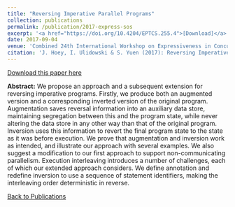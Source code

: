 ```yaml
---
title: "Reversing Imperative Parallel Programs"
collection: publications
permalink: /publication/2017-express-sos
excerpt: '<a href="https://doi.org/10.4204/EPTCS.255.4">[Download]</a>'
date: 2017-09-04
venue: 'Combined 24th International Workshop on Expressiveness in Concurrency and 14th Workshop on Structural Operational Semantics (EXPRESS/SOS)'
citation: 'J. Hoey, I. Ulidowski & S. Yuen (2017): Reversing Imperative Parallel Programs. In: Proceedings of Express/SOS, 2017, EPTCS 255, pp. 51–66, doi:10.4204/EPTCS.255.4'
---
```


[Download this paper here](https://doi.org/10.4204/EPTCS.255.4)

**Abstract:** We propose an approach and a subsequent extension for reversing imperative programs. Firstly, we produce both an augmented version and a corresponding inverted version of the original program. Augmentation saves reversal information into an auxiliary data store, maintaining segregation between this and the program state, while never altering the data store in any other way than that of the original program. Inversion uses this information to revert the final program state to the state as it was before execution. We prove that augmentation and inversion work as intended, and illustrate our approach with several examples. We also suggest a modification to our first approach to support non-communicating parallelism. Execution interleaving introduces a number of challenges, each of which our extended approach considers. We define annotation and redefine inversion to use a sequence of statement identifiers, making the interleaving order deterministic in reverse.

[Back to Publications](https://jimmygithub1.github.io/publications/)
